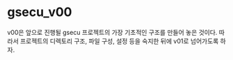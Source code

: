 # gsecu_v00

v00은 앞으로 진행될 gsecu 프로젝트의 가장 기초적인 구조를 만들어 놓은 것이다.
따라서 프로젝트의 디렉토리 구조, 파일 구성, 설정 등을 숙지한 뒤에 v01로 넘어가도록 하자.
